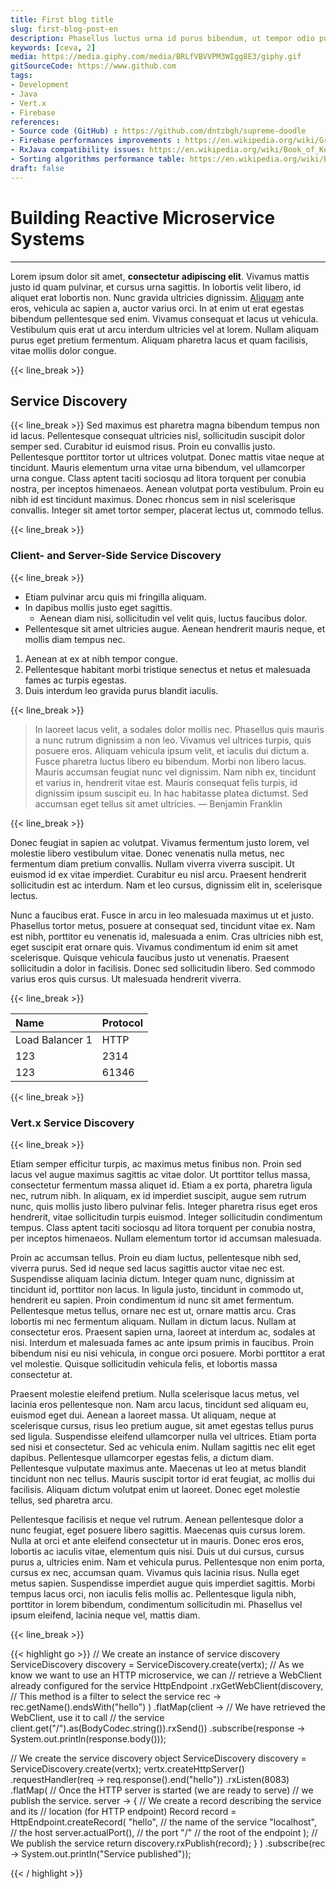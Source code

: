 ```yaml
---
title: First blog title
slug: first-blog-post-en
description: Phasellus luctus urna id purus bibendum, ut tempor odio pulvinar. Aenean venenatis nisi justo, at vestibulum nisl lacinia vitae. Etiam at urna urna.
keywords: [ceva, 2]
media: https://media.giphy.com/media/BRLfVBVVPM3WIgg8E3/giphy.gif
gitSourceCode: https://www.github.com
tags:
- Development
- Java
- Vert.x
- Firebase
references:
- Source code (GitHub) : https://github.com/dntzbgh/supreme-doodle
- Firebase performances improvements : https://en.wikipedia.org/wiki/Group_(mathematics)
- RxJava compatibility issues: https://en.wikipedia.org/wiki/Book_of_Kells
- Sorting algorithms performance table: https://en.wikipedia.org/wiki/Bacteria 
draft: false
---
```


# Building Reactive Microservice Systems
---

Lorem ipsum dolor sit amet, **consectetur adipiscing elit**. 
Vivamus mattis justo id quam pulvinar, et cursus urna sagittis. 
In lobortis velit libero, id aliquet erat lobortis non. 
Nunc gravida ultricies dignissim. 
[Aliquam](https://www.example.com) ante eros, vehicula ac sapien a, auctor varius orci. 
In at enim ut erat egestas bibendum pellentesque sed enim.
Vivamus consequat et lacus ut vehicula. 
Vestibulum quis erat ut arcu interdum ultricies vel at lorem. 
Nullam aliquam purus eget pretium fermentum. 
Aliquam pharetra lacus et quam facilisis, vitae mollis dolor congue.       

{{< line_break >}}
## Service Discovery
{{< line_break >}}
Sed maximus est pharetra magna bibendum tempus non id lacus. Pellentesque consequat ultricies nisl, sollicitudin suscipit dolor semper sed. Curabitur id euismod risus. Proin eu convallis justo. Pellentesque porttitor tortor ut ultrices volutpat. Donec mattis vitae neque at tincidunt. Mauris elementum urna vitae urna bibendum, vel ullamcorper urna congue. Class aptent taciti sociosqu ad litora torquent per conubia nostra, per inceptos himenaeos. Aenean volutpat porta vestibulum. Proin eu nibh id est tincidunt maximus. Donec rhoncus sem in nisl scelerisque convallis. Integer sit amet tortor semper, placerat lectus ut, commodo tellus.

{{< line_break >}}
### Client- and Server-Side Service Discovery
{{< line_break >}}
- Etiam pulvinar arcu quis mi fringilla aliquam. 
- In dapibus mollis justo eget sagittis. 
    - Aenean diam nisi, sollicitudin vel velit quis, luctus faucibus dolor. 
- Pellentesque sit amet ultricies augue. Aenean hendrerit mauris neque, et mollis diam tempus nec. 

1. Aenean at ex at nibh tempor congue. 
2. Pellentesque habitant morbi tristique senectus et netus et malesuada fames ac turpis egestas. 
3. Duis interdum leo gravida purus blandit iaculis.

{{< line_break >}}

> In laoreet lacus velit, a sodales dolor mollis nec. Phasellus quis mauris a nunc rutrum dignissim a non leo. Vivamus vel ultrices turpis, quis posuere eros. Aliquam vehicula ipsum velit, et iaculis dui dictum a. Fusce pharetra luctus libero eu bibendum. Morbi non libero lacus. Mauris accumsan feugiat nunc vel dignissim. Nam nibh ex, tincidunt et varius in, hendrerit vitae est. Mauris consequat felis turpis, id dignissim ipsum suscipit eu. In hac habitasse platea dictumst. Sed accumsan eget tellus sit amet ultricies.
— Benjamin Franklin

{{< line_break >}}

Donec feugiat in sapien ac volutpat. Vivamus fermentum justo lorem, vel molestie libero vestibulum vitae. Donec venenatis nulla metus, nec fermentum diam pretium convallis. Nullam viverra viverra suscipit. Ut euismod id ex vitae imperdiet. Curabitur eu nisl arcu. Praesent hendrerit sollicitudin est ac interdum. Nam et leo cursus, dignissim elit in, scelerisque lectus.


Nunc a faucibus erat. Fusce in arcu in leo malesuada maximus ut et justo. Phasellus tortor metus, posuere at consequat sed, tincidunt vitae ex. Nam est nibh, porttitor eu venenatis id, malesuada a enim. Cras ultricies nibh est, eget suscipit erat ornare quis. Vivamus condimentum id enim sit amet scelerisque. Quisque vehicula faucibus justo ut venenatis. Praesent sollicitudin a dolor in facilisis. Donec sed sollicitudin libero. Sed commodo varius eros quis cursus. Ut malesuada hendrerit viverra.

{{< line_break >}}

| Name | Protocol  |
|:----|:------|
| Load Balancer 1 | HTTP     |
| 123 | 2314  |
| 123 | 61346 |

{{< line_break >}}
### Vert.x Service Discovery
{{< line_break >}}

Etiam semper efficitur turpis, ac maximus metus finibus non. Proin sed lacus vel augue maximus sagittis ac vitae dolor. Ut porttitor tellus massa, consectetur fermentum massa aliquet id. Etiam a ex porta, pharetra ligula nec, rutrum nibh. In aliquam, ex id imperdiet suscipit, augue sem rutrum nunc, quis mollis justo libero pulvinar felis. Integer pharetra risus eget eros hendrerit, vitae sollicitudin turpis euismod. Integer sollicitudin condimentum tempus. Class aptent taciti sociosqu ad litora torquent per conubia nostra, per inceptos himenaeos. Nullam elementum tortor id accumsan malesuada.

Proin ac accumsan tellus. Proin eu diam luctus, pellentesque nibh sed, viverra purus. Sed id neque sed lacus sagittis auctor vitae nec est. Suspendisse aliquam lacinia dictum. Integer quam nunc, dignissim at tincidunt id, porttitor non lacus. In ligula justo, tincidunt in commodo ut, hendrerit eu sapien. Proin condimentum id nunc sit amet fermentum. Pellentesque metus tellus, ornare nec est ut, ornare mattis arcu. Cras lobortis mi nec fermentum aliquam. Nullam in dictum lacus. Nullam at consectetur eros. Praesent sapien urna, laoreet at interdum ac, sodales at nisi. Interdum et malesuada fames ac ante ipsum primis in faucibus. Proin bibendum nisi eu nisi vehicula, in congue orci posuere. Morbi porttitor a erat vel molestie. Quisque sollicitudin vehicula felis, et lobortis massa consectetur at.

Praesent molestie eleifend pretium. Nulla scelerisque lacus metus, vel lacinia eros pellentesque non. Nam arcu lacus, tincidunt sed aliquam eu, euismod eget dui. Aenean a laoreet massa. Ut aliquam, neque at scelerisque cursus, risus leo pretium augue, sit amet egestas tellus purus sed ligula. Suspendisse eleifend ullamcorper nulla vel ultrices. Etiam porta sed nisi et consectetur. Sed ac vehicula enim. Nullam sagittis nec elit eget dapibus. Pellentesque ullamcorper egestas felis, a dictum diam. Pellentesque vulputate maximus ante. Maecenas ut leo at metus blandit tincidunt non nec tellus. Mauris suscipit tortor id erat feugiat, ac mollis dui facilisis. Aliquam dictum volutpat enim ut laoreet. Donec eget molestie tellus, sed pharetra arcu.

Pellentesque facilisis et neque vel rutrum. Aenean pellentesque dolor a nunc feugiat, eget posuere libero sagittis. Maecenas quis cursus lorem. Nulla at orci et ante eleifend consectetur ut in mauris. Donec eros eros, lobortis ac iaculis vitae, elementum quis nisi. Duis ut dui cursus, cursus purus a, ultricies enim. Nam et vehicula purus. Pellentesque non enim porta, cursus ex nec, accumsan quam. Vivamus quis lacinia risus. Nulla eget metus sapien. Suspendisse imperdiet augue quis imperdiet sagittis. Morbi tempus lacus orci, non iaculis felis mollis ac. Pellentesque ligula nibh, porttitor in lorem bibendum, condimentum sollicitudin mi. Phasellus vel ipsum eleifend, lacinia neque vel, mattis diam.

{{< line_break >}}

{{< highlight go  >}}
// We create an instance of service discovery 
ServiceDiscovery discovery = ServiceDiscovery.create(vertx);
// As we know we want to use an HTTP microservice, we can
// retrieve a WebClient already configured for the service
HttpEndpoint
    .rxGetWebClient(discovery,
     // This method is a filter to select the service
     rec -> rec.getName().endsWith("hello")
     )
     .flatMap(client ->
     // We have retrieved the WebClient, use it to call
     // the service
     client.get("/").as(BodyCodec.string()).rxSend())
        .subscribe(response -> System.out.println(response.body()));

// We create the service discovery object
ServiceDiscovery discovery = ServiceDiscovery.create(vertx);
vertx.createHttpServer()
    .requestHandler(req -> req.response().end("hello"))
    .rxListen(8083)
    .flatMap(
    // Once the HTTP server is started (we are ready to serve)
    // we publish the service.
    server -> {
    // We create a record describing the service and its
    // location (for HTTP endpoint)
    Record record = HttpEndpoint.createRecord(
    "hello", // the name of the service
    "localhost", // the host
    server.actualPort(), // the port
    "/" // the root of the endpoint
    );
// We publish the service
return discovery.rxPublish(record);
}
)
.subscribe(rec -> System.out.println("Service published"));

{{< / highlight >}}
